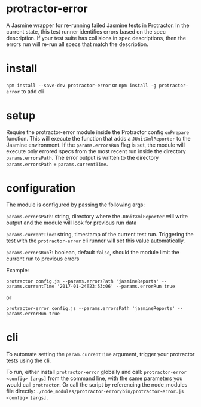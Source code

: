 # protractor-error

A Jasmine wrapper for re-running failed Jasmine tests in Protractor. In the current state, this test runner identifies errors based on the
spec description. If your test suite has collisions in spec descriptions, then the errors run will re-run all specs that match the 
description.

# install

`npm install --save-dev protractor-error` or `npm install -g protractor-error` to add cli

# setup

Require the protractor-error module inside the Protractor config `onPrepare` function. This will execute the function
that adds a `JUnitXmlReporter` to the Jasmine environment. If the `params.errorsRun` flag is set, the module will execute only errored specs 
from the most recent run inside the directory `params.errorsPath`. The error output is written to the directory 
`params.errorsPath` + `params.currentTime`.


# configuration

The module is configured by passing the following args:

`params.errorsPath`: string, directory where the `JUnitXmlReporter` will write output and the module will look for previous run data

`params.currentTime`: string, timestamp of the current test run. Triggering the test with the `protractor-error` cli runner will
set this value automatically.

`params.errorsRun`?: boolean, default `false`, should the module limit the current run to previous errors

Example:

`protractor config.js --params.errorsPath 'jasmineReports' --params.currentTime '2017-01-24T23:53:06' --params.errorRun true`

or 

`protractor-error config.js --params.errorsPath 'jasmineReports' --params.errorRun true`

# cli

To automate setting the `param.currentTime` argument, trigger your protractor tests using the cli.

To run, either install `protractor-error` globally and call: `protractor-error <config> [args]` from the command line, with
the same parameters you would call `protractor`. Or call the script by referencing the node_modules file directly: 
`./node_modules/protractor-error/bin/protractor-error.js <config> [args]`. 